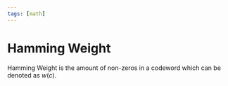 ```yaml
---
tags: [math]
---
```


# Hamming Weight

Hamming Weight is the amount of non-zeros in a codeword which can be denoted as
$w(c)$.
